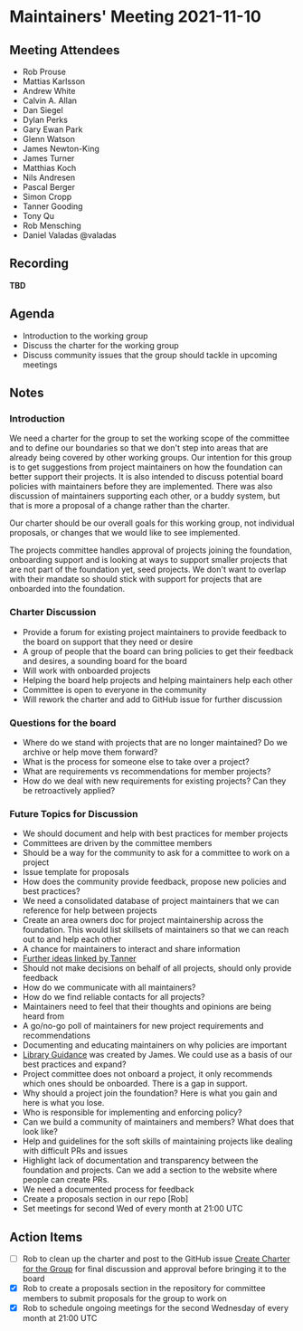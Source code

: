 # Maintainers' Meeting 2021-11-10

## Meeting Attendees

- Rob Prouse
- Mattias Karlsson
- Andrew White
- Calvin A. Allan
- Dan Siegel
- Dylan Perks
- Gary Ewan Park
- Glenn Watson
- James Newton-King
- James Turner
- Matthias Koch
- Nils Andresen
- Pascal Berger
- Simon Cropp
- Tanner Gooding
- Tony Qu
- Rob Mensching
- Daniel Valadas @valadas 
## Recording

**TBD**

## Agenda

- Introduction to the working group
- Discuss the charter for the working group
- Discuss community issues that the group should tackle in upcoming meetings

## Notes

### Introduction

We need a charter for the group to set the working scope of the committee and to define our boundaries so that we don't step into areas that are already being covered by other working groups. Our intention for this group is to get suggestions from project maintainers on how the foundation can better support their projects. It is also intended to discuss potential board policies with maintainers before they are implemented. There was also discussion of maintainers supporting each other, or a buddy system, but that is more a proposal of a change rather than the charter.

Our charter should be our overall goals for this working group, not individual proposals, or changes that we would like to see implemented.

The projects committee handles approval of projects joining the foundation, onboarding support and is looking at ways to support smaller projects that are not part of the foundation yet, seed projects. We don't want to overlap with their mandate so should stick with support for projects that are onboarded into the foundation.

### Charter Discussion

- Provide a forum for existing project maintainers to provide feedback to the board on support that they need or desire
- A group of people that the board can bring policies to get their feedback and desires, a sounding board for the board
- Will work with onboarded projects
- Helping the board help projects and helping maintainers help each other
- Committee is open to everyone in the community
- Will rework the charter and add to GitHub issue for further discussion

### Questions for the board

- Where do we stand with projects that are no longer maintained? Do we archive or help move them forward?
- What is the process for someone else to take over a project?
- What are requirements vs recommendations for member projects?
- How do we deal with new requirements for existing projects? Can they be retroactively applied?

### Future Topics for Discussion

- We should document and help with best practices for member projects
- Committees are driven by the committee members
- Should be a way for the community to ask for a committee to work on a project
- Issue template for proposals
- How does the community provide feedback, propose new policies and best practices?
- We need a consolidated database of project maintainers that we can reference for help between projects
- Create an area owners doc for project maintainership across the foundation. This would list skillsets of maintainers so that we can reach out to and help each other
- A chance for maintainers to interact and share information
- [Further ideas linked by Tanner](https://github.com/dotnet-foundation/Home/discussions/52#discussioncomment-1453758)
- Should not make decisions on behalf of all projects, should only provide feedback
- How do we communicate with all maintainers?
- How do we find reliable contacts for all projects?
- Maintainers need to feel that their thoughts and opinions are being heard from
- A go/no-go poll of maintainers for new project requirements and recommendations
- Documenting and educating maintainers on why policies are important
- [Library Guidance](https://docs.microsoft.com/en-us/dotnet/standard/library-guidance/) was created by James. We could use as a basis of our best practices and expand?
- Project committee does not onboard a project, it only recommends which ones should be onboarded. There is a gap in support.
- Why should a project join the foundation? Here is what you gain and here is what you lose.
- Who is responsible for implementing and enforcing policy?
- Can we build a community of maintainers and members? What does that look like?
- Help and guidelines for the soft skills of maintaining projects like dealing with difficult PRs and issues
- Highlight lack of documentation and transparency between the foundation and projects. Can we add a section to the website where people can create PRs.
- We need a documented process for feedback
- Create a proposals section in our repo [Rob]
- Set meetings for second Wed of every month at 21:00 UTC

## Action Items

- [ ] Rob to clean up the charter and post to the GitHub issue [Create Charter for the Group](https://github.com/dotnet-foundation/wg-maintainers/issues/5) for final discussion and approval before bringing it to the board
- [x] Rob to create a proposals section in the repository for committee members to submit proposals for the group to work on
- [x] Rob to schedule ongoing meetings for the second Wednesday of every month at 21:00 UTC
